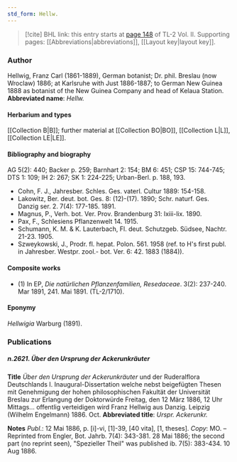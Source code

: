 ```yaml
---
std_form: Hellw.
---
```


> [!cite] BHL link: this entry starts at [page 148](https://www.biodiversitylibrary.org/page/33068390) of TL-2 Vol. II.
> Supporting pages: [[Abbreviations|abbreviations]], [[Layout key|layout key]].

### Author

Hellwig, Franz Carl (1861-1889), German botanist; Dr. phil. Breslau (now Wroclaw) 1886; at Karlsruhe with Just 1886-1887; to German New Guinea 1888 as botanist of the New Guinea Company and head of Kelaua Station. 
**Abbreviated name**: *Hellw.*

#### Herbarium and types

[[Collection B|B]]; further material at [[Collection BO|BO]], [[Collection L|L]], [[Collection LE|LE]].

#### Bibliography and biography

AG 5(2): 440; Backer p. 259; Barnhart 2: 154; BM 6: 451; CSP 15: 744-745; DTS 1: 109; IH 2: 267; SK 1: 224-225; Urban-Berl. p. 188, 193.
- Cohn, F. J., Jahresber. Schles. Ges. vaterl. Cultur 1889: 154-158.
- Lakowitz, Ber. deut. bot. Ges. 8: (12)-(17). 1890; Schr. naturf. Ges. Danzig ser. 2. 7(4): 177-185. 1891.
- Magnus, P., Verh. bot. Ver. Prov. Brandenburg 31: lxiii-lix. 1890.
- Pax, F., Schlesiens Pflanzenwelt 14. 1915.
- Schumann, K. M. & K. Lauterbach, Fl. deut. Schutzgeb. Südsee, Nachtr. 21-23. 1905.
- Szweykowski, J., Prodr. fl. hepat. Polon. 561. 1958 (ref. to H's first publ. in Jahresber. Westpr. zool.- bot. Ver. 6: 42. 1883 (1884)).

#### Composite works

- (1) In EP, *Die natürlichen Pflanzenfamilien, Resedaceae*. 3(2): 237-240. Mar 1891, 241. Mai 1891. (TL-2/1710).

#### Eponymy

*Hellwigia* Warburg (1891).

### Publications

##### n.2621. Über den Ursprung der Ackerunkräuter

**Title**
*Über den Ursprung der Ackerunkräuter* und der Ruderalflora Deutschlands I. Inaugural-Dissertation welche nebst beigefügten Thesen mit Genehmigung der hohen philosophischen Fakultät der Universität Breslau zur Erlangung der Doktorwürde Freitag, den 12 März 1886, 12 Uhr Mittags... offentlig verteidigen wird Franz Hellwig aus Danzig. Leipzig (Wilhelm Engelmann) 1886. Oct.
**Abbreviated title**: *Urspr. Ackerunkr.*

**Notes**
*Publ*.: 12 Mai 1886, p. \[i\]-vi, \[1\]-39, \[40 vita\], \[1, theses\]. *Copy*: MO. – Reprinted from Engler, Bot. Jahrb. 7(4): 343-381. 28 Mai 1886; the second part (no reprint seen), "Spezieller Theil" was published ib. 7(5): 383-434. 10 Aug 1886.

